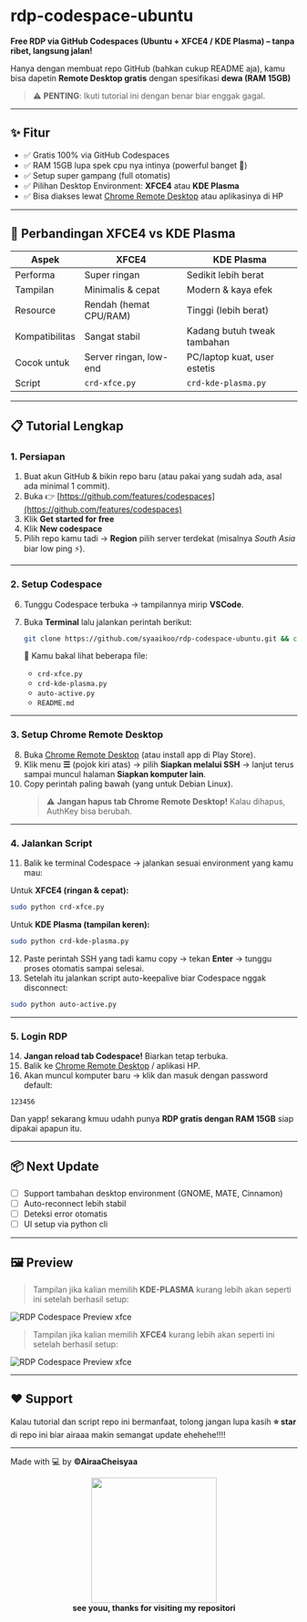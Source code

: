 # rdp-codespace-ubuntu
**Free RDP via GitHub Codespaces (Ubuntu + XFCE4 / KDE Plasma) – tanpa ribet, langsung jalan!**  

Hanya dengan membuat repo GitHub (bahkan cukup README aja), kamu bisa dapetin **Remote Desktop gratis** dengan spesifikasi **dewa (RAM 15GB)**   

> ⚠️ **PENTING**: Ikuti tutorial ini dengan benar biar enggak gagal.  

---

## ✨ Fitur
- ✅ Gratis 100% via GitHub Codespaces  
- ✅ RAM 15GB lupa spek cpu nya intinya (powerful banget 🚀)  
- ✅ Setup super gampang (full otomatis)  
- ✅ Pilihan Desktop Environment: **XFCE4** atau **KDE Plasma**  
- ✅ Bisa diakses lewat [Chrome Remote Desktop](https://remotedesktop.google.com) atau aplikasinya di HP  

---

## 🧠 Perbandingan XFCE4 vs KDE Plasma

| Aspek | XFCE4 | KDE Plasma |
|-------|--------|-------------|
|  Performa | Super ringan | Sedikit lebih berat |
|  Tampilan | Minimalis & cepat | Modern & kaya efek |
|  Resource | Rendah (hemat CPU/RAM) | Tinggi (lebih berat) |
|  Kompatibilitas | Sangat stabil | Kadang butuh tweak tambahan |
|  Cocok untuk | Server ringan, low-end | PC/laptop kuat, user estetis |
|  Script | `crd-xfce.py` | `crd-kde-plasma.py` |

---

## 📋 Tutorial Lengkap

### 1. Persiapan
1. Buat akun GitHub & bikin repo baru (atau pakai yang sudah ada, asal ada minimal 1 commit).  
2. Buka 👉 [https://github.com/features/codespaces](https://github.com/features/codespaces)  
3. Klik **Get started for free**  
4. Klik **New codespace**  
5. Pilih repo kamu tadi → **Region** pilih server terdekat (misalnya *South Asia* biar low ping ⚡).  

---

### 2. Setup Codespace
6. Tunggu Codespace terbuka → tampilannya mirip **VSCode**.  
7. Buka **Terminal** lalu jalankan perintah berikut:  

   ```bash
   git clone https://github.com/syaaikoo/rdp-codespace-ubuntu.git && cd rdp-codespace-ubuntu && ls
   ```

   📂 Kamu bakal lihat beberapa file:  
   - `crd-xfce.py`  
   - `crd-kde-plasma.py`  
   - `auto-active.py`  
   - `README.md`

---

### 3. Setup Chrome Remote Desktop
8. Buka [Chrome Remote Desktop](https://remotedesktop.google.com) (atau install app di Play Store).  
9. Klik menu **☰** (pojok kiri atas) → pilih **Siapkan melalui SSH** → lanjut terus sampai muncul halaman **Siapkan komputer lain**.  
10. Copy perintah paling bawah (yang untuk Debian Linux).  
    > ⚠️ **Jangan hapus tab Chrome Remote Desktop!** Kalau dihapus, AuthKey bisa berubah.  

---

### 4. Jalankan Script
11. Balik ke terminal Codespace → jalankan sesuai environment yang kamu mau:  

   Untuk **XFCE4 (ringan & cepat):**
   ```bash
   sudo python crd-xfce.py
   ```

   Untuk **KDE Plasma (tampilan keren):**
   ```bash
   sudo python crd-kde-plasma.py
   ```

12. Paste perintah SSH yang tadi kamu copy → tekan **Enter** → tunggu proses otomatis sampai selesai.  
13. Setelah itu jalankan script auto-keepalive biar Codespace nggak disconnect:  

   ```bash
   sudo python auto-active.py
   ```

---

### 5. Login RDP
14. **Jangan reload tab Codespace!** Biarkan tetap terbuka.  
15. Balik ke [Chrome Remote Desktop](https://remotedesktop.google.com) / aplikasi HP.  
16. Akan muncul komputer baru → klik dan masuk dengan password default:  

   ```
   123456
   ```

   Dan yapp! sekarang kmuu udahh punya **RDP gratis dengan RAM 15GB** siap dipakai apapun itu.  

---

## 📦 Next Update
- [ ] Support tambahan desktop environment (GNOME, MATE, Cinnamon)  
- [ ] Auto-reconnect lebih stabil  
- [ ] Deteksi error otomatis  
- [ ] UI setup via python cli  

---

## 🖼️ Preview
> Tampilan jika kalian memilih **KDE-PLASMA** kurang lebih akan seperti ini setelah berhasil setup:  

![RDP Codespace Preview xfce](https://kde.org/content/plasma-desktop/plasma-launcher.png)

> Tampilan jika kalian memilih **XFCE4** kurang lebih akan seperti ini setelah berhasil setup:  

![RDP Codespace Preview xfce](https://docs.vultr.com/public/doc-assets/2091/9d5e1501-4ec5-4be6-95dd-6687764039c3.png)

---

## ❤️ Support
Kalau tutorial dan script repo ini bermanfaat, tolong jangan lupa kasih **⭐ star** 
di repo ini biar airaaa makin semangat update ehehehe!!!!  

---

Made with 💻 by **©AiraaCheisyaa**
<div align="center">  
  <img src="https://media.tenor.com/eeur7VuCbmkAAAAj/anime-rikka.gif" width="220"/>  
  <br>  
  <b>see youu, thanks for visiting my repositori</b>  
</div>
